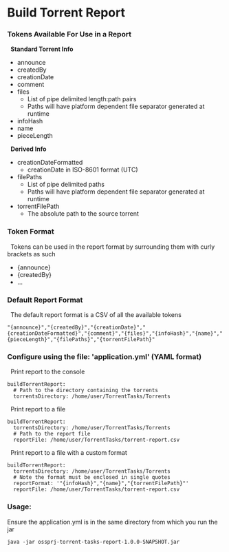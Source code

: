 # Build Torrent Report

### Tokens Available For Use in a Report

&nbsp;&nbsp;**Standard Torrent Info**

* announce
* createdBy
* creationDate
* comment
* files 
  * List of pipe delimited length:path pairs
  * Paths will have platform dependent file separator generated at runtime 
* infoHash
* name
* pieceLength

&nbsp;&nbsp;**Derived Info**

* creationDateFormatted
  * creationDate in ISO-8601 format (UTC)
* filePaths
  * List of pipe delimited paths
  * Paths will have platform dependent file separator generated at runtime
* torrentFilePath
    * The absolute path to the source torrent

### Token Format

&nbsp;&nbsp;Tokens can be used in the report format by surrounding them with curly brackets as such
* {announce}
* {createdBy}
* ...

### Default Report Format

&nbsp;&nbsp;The default report format is a CSV of all the available tokens

    "{announce}","{createdBy}","{creationDate}","{creationDateFormatted}","{comment}","{files}","{infoHash}","{name}","{pieceLength}","{filePaths}","{torrentFilePath}"

### Configure using the file: 'application.yml' (YAML format)

&nbsp;&nbsp;Print report to the console

    buildTorrentReport:
      # Path to the directory containing the torrents
      torrentsDirectory: /home/user/TorrentTasks/Torrents

&nbsp;&nbsp;Print report to a file

    buildTorrentReport:
      torrentsDirectory: /home/user/TorrentTasks/Torrents
      # Path to the report file
      reportFile: /home/user/TorrentTasks/torrent-report.csv

&nbsp;&nbsp;Print report to a file with a custom format

    buildTorrentReport:
      torrentsDirectory: /home/user/TorrentTasks/Torrents
      # Note the format must be enclosed in single quotes
      reportFormat: '"{infoHash}","{name}","{torrentFilePath}"'
      reportFile: /home/user/TorrentTasks/torrent-report.csv

### Usage:

Ensure the application.yml is in the same directory from which you run the jar

    java -jar ossprj-torrent-tasks-report-1.0.0-SNAPSHOT.jar 